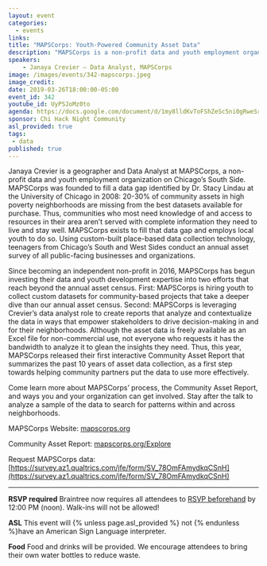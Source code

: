 ```yaml
---
layout: event
categories:
  - events
links:
title: "MAPSCorps: Youth-Powered Community Asset Data"
description: "MAPSCorps is a non-profit data and youth employment organization on Chicago’s South Side. Join us this Tuesday to learn more about how it operates, the data it produces, and ways you and your organization can get involved. Stay after the talk to analyze a sample of the data to search for patterns within and across neighborhoods."
speakers:
    - Janaya Crevier – Data Analyst, MAPSCorps
image: /images/events/342-mapscorps.jpeg
image_credit:
date: 2019-03-26T18:00:00-05:00
event_id: 342
youtube_id: UyPSJoMz0to
agenda: https://docs.google.com/document/d/1my8lldKvToFShZeSc5ni0gRweSrquP0uaBTL2QrKwZk/edit?usp=sharing
sponsor: Chi Hack Night Community
asl_provided: true
tags:
 - data
published: true
---
```


Janaya Crevier is a geographer and Data Analyst at MAPSCorps, a non-profit data and youth employment organization on Chicago’s South Side. MAPSCorps was founded to fill a data gap identified by Dr. Stacy Lindau at the University of Chicago in 2008: 20-30% of community assets in high poverty neighborhoods are missing from the best datasets available for purchase. Thus, communities who most need knowledge of and access to resources in their area aren’t served with complete information they need to live and stay well. MAPSCorps exists to fill that data gap and employs local youth to do so. Using custom-built place-based data collection technology, teenagers from Chicago’s South and West Sides conduct an annual asset survey of all public-facing businesses and organizations.

 

Since becoming an independent non-profit in 2016, MAPSCorps has begun investing their data and youth development expertise into two efforts that reach beyond the annual asset census. First: MAPSCorps is hiring youth to collect custom datasets for community-based projects that take a deeper dive than our annual asset census. Second: MAPSCorps is leveraging Crevier’s data analyst role to create reports that analyze and contextualize the data in ways that empower stakeholders to drive decision-making in and for their neighborhoods. Although the asset data is freely available as an Excel file for non-commercial use, not everyone who requests it has the bandwidth to analyze it to glean the insights they need. Thus, this year, MAPSCorps released their first interactive Community Asset Report that summarizes the past 10 years of asset data collection, as a first step towards helping community partners put the data to use more effectively.

 

Come learn more about MAPSCorps’ process, the Community Asset Report, and ways you and your organization can get involved. Stay after the talk to analyze a sample of the data to search for patterns within and across neighborhoods.

MAPSCorps Website: [mapscorps.org](https://www.mapscorps.org/)

Community Asset Report: [mapscorps.org/Explore](https://www.mapscorps.org/Explore)

Request MAPSCorps data: [https://survey.az1.qualtrics.com/jfe/form/SV_78OmFAmydkqCSnH](https://survey.az1.qualtrics.com/jfe/form/SV_78OmFAmydkqCSnH)

---

**RSVP required** Braintree now requires all attendees to [RSVP beforehand]({{site.rsvp_url}}) by 12:00 PM (noon). Walk-ins will not be allowed!

**ASL** This event will {% unless page.asl_provided %} not {% endunless %}have an American Sign Language interpreter.

**Food** Food and drinks will be provided. We encourage attendees to bring their own water bottles to reduce waste.
